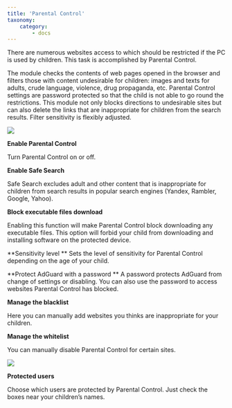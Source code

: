 ```yaml
---
title: 'Parental Control'
taxonomy:
    category:
        - docs
---
```


There are numerous websites access to which should be restricted if the PC is used by children. This task is accomplished by Parental Control.

The module checks the contents of web pages opened in the browser and filters those with content undesirable for children: images and texts for adults, crude language, violence, drug propaganda, etc. Parental Control settings are password protected so that the child is not able to go round the restrictions. This module not only blocks directions to undesirable sites but can also delete the links that are inappropriate for children from the search results. Filter sensitivity is flexibly adjusted. 


<img src="https://cdn.adguard.com/public/Adguard/kb/newscreenshots/En/Windows7.1/parentalcontrolEn.png" />

**Enable Parental Control**

Turn Parental Control on or off.

**Enable Safe Search**

Safe Search excludes adult and other content that is inappropriate for children from search results in popular search engines (Yandex, Rambler, Google, Yahoo).

**Block executable files download**

Enabling this function will make Parental Control block downloading any executable files. This option will forbid your child from downloading and installing software on the protected device.

**Sensitivity level
**
Sets the level of sensitivity for Parental Control depending on the age of your child.

**Protect AdGuard with a password
**
A password protects AdGuard from change of settings or disabling. You can also use the password to access websites Parental Control has blocked.

**Manage the blacklist**

Here you can manually add websites you thinks are inappropriate for your children.

**Manage the whitelist**

You can manually disable Parental Control for certain sites.

<img src="https://cdn.adguard.com/public/Adguard/kb/newscreenshots/En/Windows7.1/pcusersEn.png" />

**Protected users**

Choose which users are protected by Parental Control. Just check the boxes near your children’s names.

